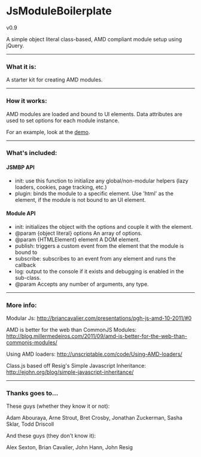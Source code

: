 JsModuleBoilerplate
=====================

v0.9

A simple object literal class-based, AMD compliant module setup using jQuery. 

----------------------------------------

### What it is:

A starter kit for creating AMD modules. 

----------------------------------------

### How it works:

AMD modules are loaded and bound to UI elements. Data attributes are used to set options for each module instance.

For an example, look at the [demo](https://github.com/jreading/JsModuleBoilerplate/tree/master/demo). 

----------------------------------------

### What's included:

#### JSMBP API

* init: use this function to initialize any global/non-modular helpers (lazy loaders, cookies, page tracking, etc.)
* plugin: binds the module to a specific element. Use 'html' as the element, if the module is not bound to an UI element.

#### Module API

* init: initializes the object with the options and couple it with the element.
 * @param {object literal} options An array of options.
 * @param {HTMLElement} element A DOM element.
* publish: triggers a custom event from the element that the module is bound to
* subscribe: subscribes to an event from any element and runs the callback 
* log: output to the console if it exists and debugging is enabled in the sub-class.
 * @param Accepts any number of arguments, any type.


----------------------------------------

### More info:

Modular Js:
http://briancavalier.com/presentations/pgh-js-amd-10-2011/#0

AMD is better for the web than CommonJS Modules:
http://blog.millermedeiros.com/2011/09/amd-is-better-for-the-web-than-commonjs-modules/

Using AMD loaders:
http://unscriptable.com/code/Using-AMD-loaders/

Class.js based off Resig's Simple Javascript Inheritance: 
http://ejohn.org/blog/simple-javascript-inheritance/

----------------------------------------

### Thanks goes to...

These guys (whether they know it or not):

  Adam Abouraya, Arne Strout, Bret Crosby, Jonathan Zuckerman, Sasha Sklar, Todd Driscoll

And these guys (they don't know it):

  Alex Sexton, Brian Cavalier, John Hann, John Resig
